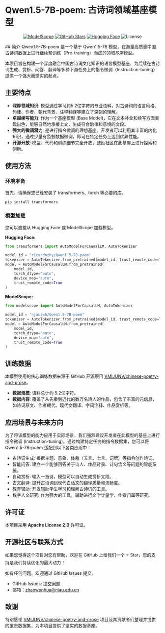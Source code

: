 # Qwen1.5-7B-poem: 古诗词领域基座模型

<div align="center">

[![ModelScope](https://img.shields.io/badge/ModelScope-07ced1?style=flat&logo=modelscope&logoColor=white)](https://modelscope.cn/models/njauzwh/Qwen1.5-7B-poem/summary)
[![GitHub Stars](https://img.shields.io/github/stars/ricardozhy/QPM-1K-32B-R1?style=social)](https://github.com/ricardozhy/Qwen1.5-7B-poem)
[![Hugging Face](https://img.shields.io/badge/🤗%20Hugging%20Face-QPM--1K--32B--R1-yellow)](https://huggingface.co/ricardozhy/Qwen1.5-7B-poem)
![License](https://img.shields.io/badge/License-Apache%202.0-brightgreen)

</div>
## 简介
Qwen1.5-7B-poem 是一个基于 Qwen1.5-7B 模型，在海量高质量中国古诗词数据上进行继续预训练（Pre-training）而成的领域基座模型。

本项目旨在构建一个深度融合中国古诗词文化知识的语言模型基座，为后续在古诗词生成、赏析、问答、翻译等多种下游任务上的指令微调（Instruction-tuning）提供一个强大而坚实的起点。

## 主要特点
- **深厚领域知识**: 模型通过学习约5.2亿字符的专业语料，对古诗词的语言风格、韵律、作者、朝代背景、注释翻译等建立了深刻的理解。
- **卓越续写能力**: 作为一个基座模型 (Base Model)，它在文本补全和续写方面表现出色，能够自然地承接上文，生成符合韵律和意境的文段。
- **强大的微调潜力**: 是进行指令微调的理想基座。开发者可以利用其丰富的内化知识，通过少量有监督数据微调，即可在特定任务上达到优异性能。
- **开源开放**: 模型、代码和训练细节完全开放，鼓励社区在此基座上进行探索和创新。

## 使用方法

### 环境准备
首先，请确保您已经安装了 transformers、torch 等必要的库。

```bash
pip install transformers
```

### 模型加载
您可以直接从 Hugging Face 或 ModelScope 加载模型。

**Hugging Face:**
```python
from transformers import AutoModelForCausalLM, AutoTokenizer

model_id = "ricardozhy/Qwen1.5-7B-poem"
tokenizer = AutoTokenizer.from_pretrained(model_id, trust_remote_code=True)
model = AutoModelForCausalLM.from_pretrained(
    model_id,
    torch_dtype="auto",
    device_map="auto",
    trust_remote_code=True
)
```

**ModelScope:**
```python
from modelscope import AutoModelForCausalLM, AutoTokenizer

model_id = "njauzwh/Qwen1.5-7B-poem"
tokenizer = AutoTokenizer.from_pretrained(model_id, trust_remote_code=True)
model = AutoModelForCausalLM.from_pretrained(
    model_id,
    torch_dtype="auto",
    device_map="auto",
    trust_remote_code=True
)
```
## 训练数据
本模型使用的核心训练数据来源于 GitHub 开源项目 [VMIJUNV/chinese-poetry-and-prose](https://github.com/VMIJUNV/chinese-poetry-and-prose)。

- **数据规模**: 语料总计约 5.2亿字符。
- **数据内容**: 覆盖了从先秦到近代的数万名诗人的作品，包含了丰富的元信息，如诗词原文、作者朝代、现代文翻译、字词注释、作品赏析等。

## 应用场景与未来方向
为了将该模型的能力应用于实际场景，我们强烈建议开发者在此模型的基座上进行指令微调 (Instruction-tuning)。通过构建特定任务的指令数据集，您可以将 Qwen1.5-7B-poem 适配到以下各类应用中：

- 古诗词生成: 根据主题、意象、体裁（五言、七言、词牌）等指令创作诗词。
- 智能问答: 建立一个能够回答关于诗人、作品背景、诗句含义等问题的智能系统。
- 自动赏析: 输入一首诗，模型可以自动生成赏析文段。
- 古文翻译: 提升古诗词到现代白话文的翻译质量和流畅度。
- 教育辅助: 开发辅助学生学习和理解古诗词的工具。
- 数字人文研究: 作为强大的工具，辅助进行文学计量学、作者归属等研究。

## 许可证
本项目采用 **Apache License 2.0** 许可证。

## 开源社区与联系方式
如果您觉得这个项目对您有帮助，欢迎在 GitHub 上给我们一个 ⭐️ Star，您的支持是我们持续优化的最大动力！

如有任何问题，欢迎通过 GitHub Issues 提交。
- GitHub Issues: [提交问题](https://github.com/ricardozhy/Qwen1.5-7B-poem/issues)
- 邮箱：zhaowenhua@njau.edu.cn
  
## 致谢
特别感谢 [VMIJUNV/chinese-poetry-and-prose](https://github.com/VMIJUNV/chinese-poetry-and-prose) 项目及其贡献者们整理并提供的宝贵数据集，为本项目提供了坚实的数据基座。
